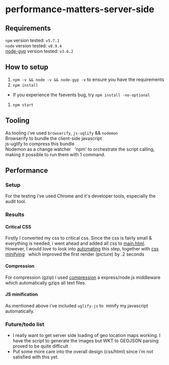 # performance-matters-server-side

## Requirements
`npm` version tested: `v5.7.1`  
`node` version tested: `v8.9.4`  
[node-gyp](https://github.com/nodejs/node-gyp) version tested: `v3.6.2`

## How to setup
1. `` npm -v && node -v && node-gyp -v `` to ensure you have the requirements
1. `` npm install `` 
  * If you experience the fsevents bug, try `` npm install -no-optional ``
1. `` npm start `` 

## Tooling
As tooling i've used `browserify`, `js-uglify` && `nodemon`  
Browserify to bundle the client-side javascript  
js-uglify to compress this bundle  
Nodemon as a change watcher  
'npm' to orchestrate the script calling, making it possible to run them with 1 command.

## Performance
### Setup
For the testing i've used Chrome and it's developer tools, especially the audit tool.
### Results
#### Critical CSS
Firstly I converted my css to critical css. Since the css is fairly small & everything is needed, i went ahead and added all css to [main.html](templates/main.html). However, I would love to look into [automating](https://github.com/addyosmani/critical) this step, together with [css minifying](https://www.npmjs.com/package/css-minify)   
which improved the first render (picture) by .2 seconds

#### Compression
For compression (gzip) i used [compression](https://github.com/expressjs/compression/blob/master/README.md) a express/node.js middleware which automatically gzips all text files. 

#### JS minification
As mentioned above i've included `uglify-js` to  minify my javascript automatically.


### Future/todo list
* I really want to get server side loading of geo location maps working. I have the script to generate the images but WKT to GEOJSON parsing proved to be quite difficult
* Put some more care into the overall design (css/html) since i'm not satisfied with this yet.
